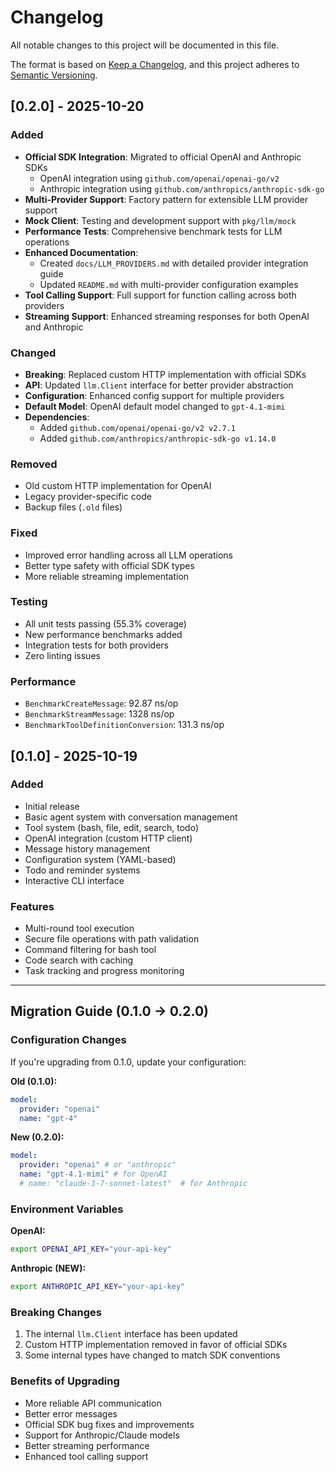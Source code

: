 # Changelog

All notable changes to this project will be documented in this file.

The format is based on [Keep a Changelog](https://keepachangelog.com/en/1.0.0/),
and this project adheres to [Semantic Versioning](https://semver.org/spec/v2.0.0.html).

## [0.2.0] - 2025-10-20

### Added

- **Official SDK Integration**: Migrated to official OpenAI and Anthropic SDKs
  - OpenAI integration using `github.com/openai/openai-go/v2`
  - Anthropic integration using `github.com/anthropics/anthropic-sdk-go`
- **Multi-Provider Support**: Factory pattern for extensible LLM provider support
- **Mock Client**: Testing and development support with `pkg/llm/mock`
- **Performance Tests**: Comprehensive benchmark tests for LLM operations
- **Enhanced Documentation**:
  - Created `docs/LLM_PROVIDERS.md` with detailed provider integration guide
  - Updated `README.md` with multi-provider configuration examples
- **Tool Calling Support**: Full support for function calling across both providers
- **Streaming Support**: Enhanced streaming responses for both OpenAI and Anthropic

### Changed

- **Breaking**: Replaced custom HTTP implementation with official SDKs
- **API**: Updated `llm.Client` interface for better provider abstraction
- **Configuration**: Enhanced config support for multiple providers
- **Default Model**: OpenAI default model changed to `gpt-4.1-mimi`
- **Dependencies**:
  - Added `github.com/openai/openai-go/v2 v2.7.1`
  - Added `github.com/anthropics/anthropic-sdk-go v1.14.0`

### Removed

- Old custom HTTP implementation for OpenAI
- Legacy provider-specific code
- Backup files (`.old` files)

### Fixed

- Improved error handling across all LLM operations
- Better type safety with official SDK types
- More reliable streaming implementation

### Testing

- All unit tests passing (55.3% coverage)
- New performance benchmarks added
- Integration tests for both providers
- Zero linting issues

### Performance

- `BenchmarkCreateMessage`: 92.87 ns/op
- `BenchmarkStreamMessage`: 1328 ns/op
- `BenchmarkToolDefinitionConversion`: 131.3 ns/op

## [0.1.0] - 2025-10-19

### Added

- Initial release
- Basic agent system with conversation management
- Tool system (bash, file, edit, search, todo)
- OpenAI integration (custom HTTP client)
- Message history management
- Configuration system (YAML-based)
- Todo and reminder systems
- Interactive CLI interface

### Features

- Multi-round tool execution
- Secure file operations with path validation
- Command filtering for bash tool
- Code search with caching
- Task tracking and progress monitoring

---

## Migration Guide (0.1.0 → 0.2.0)

### Configuration Changes

If you're upgrading from 0.1.0, update your configuration:

**Old (0.1.0):**

```yaml
model:
  provider: "openai"
  name: "gpt-4"
```

**New (0.2.0):**

```yaml
model:
  provider: "openai" # or "anthropic"
  name: "gpt-4.1-mimi" # for OpenAI
  # name: "claude-3-7-sonnet-latest"  # for Anthropic
```

### Environment Variables

**OpenAI:**

```bash
export OPENAI_API_KEY="your-api-key"
```

**Anthropic (NEW):**

```bash
export ANTHROPIC_API_KEY="your-api-key"
```

### Breaking Changes

1. The internal `llm.Client` interface has been updated
2. Custom HTTP implementation removed in favor of official SDKs
3. Some internal types have changed to match SDK conventions

### Benefits of Upgrading

- More reliable API communication
- Better error messages
- Official SDK bug fixes and improvements
- Support for Anthropic/Claude models
- Better streaming performance
- Enhanced tool calling support
